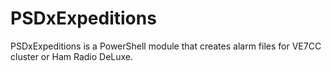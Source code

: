 # PSDxExpeditions
PSDxExpeditions is a PowerShell module that creates alarm files for VE7CC cluster or Ham Radio DeLuxe.
